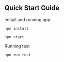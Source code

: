 ## Quick Start Guide

Install and running app
```Shell
npm install
```

```Shell
npm start
```

Running test
```Shell
npm run test
```
